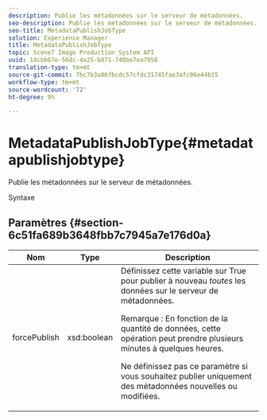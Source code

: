 ```yaml
---
description: Publie les métadonnées sur le serveur de métadonnées.
seo-description: Publie les métadonnées sur le serveur de métadonnées.
seo-title: MetadataPublishJobType
solution: Experience Manager
title: MetadataPublishJobType
topic: Scene7 Image Production System API
uuid: 14cbb67e-56dc-4a25-b871-740be7ea7858
translation-type: tm+mt
source-git-commit: 7bc7b3a86fbcdc57cfdc31745fae3afc06e44b15
workflow-type: tm+mt
source-wordcount: '72'
ht-degree: 9%

---
```



# MetadataPublishJobType{#metadatapublishjobtype}

Publie les métadonnées sur le serveur de métadonnées.

Syntaxe

## Paramètres {#section-6c51fa689b3648fbb7c7945a7e176d0a}

<table id="table_23B5CFC5C3F946F9AFDB6A83A1AAB7AF"> 
 <thead> 
  <tr> 
   <th colname="col1" class="entry"> Nom </th> 
   <th colname="col2" class="entry"> Type </th> 
   <th colname="col3" class="entry"> Description </th> 
  </tr> 
 </thead>
 <tbody> 
  <tr> 
   <td colname="col1"> <span class="codeph"> <span class="varname"> forcePublish</span> </span> </td> 
   <td colname="col2"> <span class="codeph"> xsd:boolean</span> </td> 
   <td colname="col3">Définissez cette variable sur <span class="codeph"> True</span> pour publier à nouveau <i>toutes</i> les données sur le serveur de métadonnées. <p>Remarque :  En fonction de la quantité de données, cette opération peut prendre plusieurs minutes à quelques heures. </p><p>Ne définissez pas ce paramètre si vous souhaitez publier uniquement des métadonnées nouvelles ou modifiées. </p></td> 
  </tr> 
 </tbody> 
</table>

